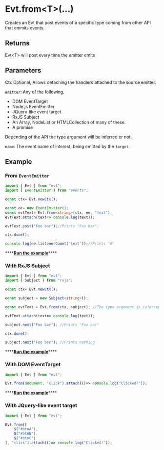 # Evt.from\<T>(...)

Creates an Evt that post events of a specific type coming from other API that emmits events.

## Returns

Evt\<T> will post every time the emitter emits

## Parameters

Ctx Optional, Allows detaching the handlers attached to the source emitter.

`emitter`: Any of the following,

* DOM EventTarget
* Node.js EventEmitter
* JQuery-like event target
* RxJS Subject
* An Array, NodeList or HTMLCollection of many of these.
* A promise

Depending of the API the type argument will be inferred or not.

`name`: The event name of interest, being emitted by the `target`.

## Example

### From `EventEmitter`

```typescript
import { Evt } from "evt";
import { EventEmitter } from "events";

const ctx= Evt.newCtx();

const ee= new EventEmitter();
const evtText= Evt.from<string>(ctx, ee, "text");
evtText.attach(text=> console.log(text));

evtText.post("Foo bar");//Prints "Foo bar";

ctx.done();

console.log(ee.listenerCount("text"));//Prints "0"
```

\*\*\*\*[**Run the example**](https://stackblitz.com/edit/evt-qyk2ny?embed=1\&file=index.ts\&hideExplorer=1)\*\*\*\*

### With RxJS Subject

```typescript
import { Evt } from "evt";
import { Subject } from "rxjs";

const ctx= Evt.newCtx();

const subject = new Subject<string>();

const evtText = Evt.from(ctx, subject); //The type argument is inferred.

evtText.attach(text=> console.log(text));

subject.next("Foo bar"); //Prints "Foo bar"

ctx.done();

subject.next("Foo bar"); //Prints nothing
```

\*\*\*\*[**Run the example**](https://stackblitz.com/edit/evt-t14cot?embed=1\&file=index.ts\&hideExplorer=1)\*\*\*\*

### With DOM EventTarget

```typescript
import { Evt } from "evt";

Evt.from(document, "click").attach(()=> console.log("Clicked!"));
```

\*\*\*\*[**Run the example**](https://stackblitz.com/edit/evt-whhtbw?embed=1\&file=index.ts\&hideExplorer=1)\*\*\*\*

### With JQuery-like event target

```typescript
import { Evt } from "evt";

Evt.from([
    $("#btnA"),
    $("#btnB"),
    $("#btnC")
], "click").attach(()=> console.log("Clicked!"));
```
